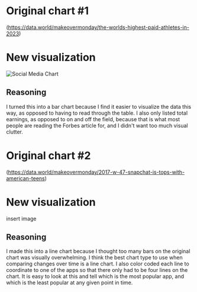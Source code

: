 # Original chart #1

(https://data.world/makeovermonday/the-worlds-highest-paid-athletes-in-2023)

# New visualization

![Social Media Chart](images/social-trends.jpg)


## Reasoning

I turned this into a bar chart because I find it easier to visualize the data this way, as opposed to having to read through the table. I also only listed total earnings, as opposed to on and off the field, because that is what most people are reading the Forbes article for, and I didn't want too much visual clutter.

# Original chart #2

(https://data.world/makeovermonday/2017-w-47-snapchat-is-tops-with-american-teens)

# New visualization

insert image

## Reasoning

I made this into a line chart because I thought too many bars on the original chart was visually overwhelming. I think the best chart type to use when comparing changes over time is a line chart. I also color coded each line to coordinate to one of the apps so that there only had to be four lines on the chart. It is easy to look at this and tell which is the most popular app, and which is the least popular at any given point in time.

